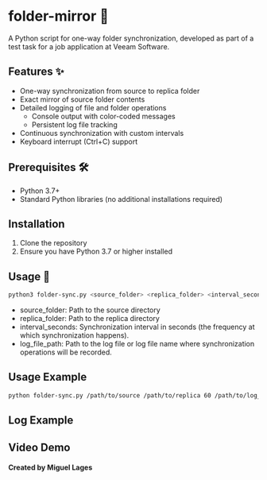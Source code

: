 # folder-mirror 📂

A Python script for one-way folder synchronization, developed as part of a test task for a job application at Veeam Software.

## Features ✨
- One-way synchronization from source to replica folder
- Exact mirror of source folder contents
- Detailed logging of file and folder operations
  - Console output with color-coded messages
  - Persistent log file tracking
- Continuous synchronization with custom intervals
- Keyboard interrupt (Ctrl+C) support

## Prerequisites 🛠
- Python 3.7+
- Standard Python libraries (no additional installations required)

## Installation
1. Clone the repository
2. Ensure you have Python 3.7 or higher installed

## Usage 🚀
```bash
python3 folder-sync.py <source_folder> <replica_folder> <interval_seconds> <log_file_path>
```

- source_folder: Path to the source directory
- replica_folder: Path to the replica directory
- interval_seconds:  Synchronization interval in seconds (the frequency at which synchronization happens).
- log_file_path: Path to the log file or log file name where synchronization operations will be recorded.

## Usage Example

```bash
python folder-sync.py /path/to/source /path/to/replica 60 /path/to/log_file.txt
```

## Log Example


## Video Demo


#### Created by Miguel Lages